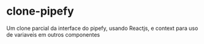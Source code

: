 # clone-pipefy

Um clone parcial da interface do pipefy, usando Reactjs, e context para uso de variaveis em outros componentes
